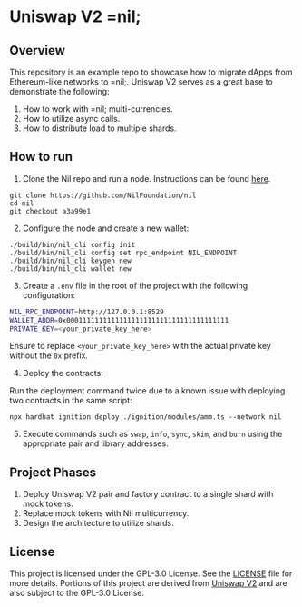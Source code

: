 
# Uniswap V2 =nil;

## Overview

This repository is an example repo to showcase how to migrate dApps from Ethereum-like networks to =nil;. Uniswap V2 serves as a great base to demonstrate the following:

1. How to work with =nil; multi-currencies.
2. How to utilize async calls.
3. How to distribute load to multiple shards.

## How to run

1) Clone the Nil repo and run a node. Instructions can be found [here](https://github.com/NilFoundation/nil).

```shell
git clone https://github.com/NilFoundation/nil
cd nil
git checkout a3a99e1
```

2) Configure the node and create a new wallet:

```shell
./build/bin/nil_cli config init
./build/bin/nil_cli config set rpc_endpoint NIL_ENDPOINT
./build/bin/nil_cli keygen new
./build/bin/nil_cli wallet new
```

3) Create a `.env` file in the root of the project with the following configuration:

```bash
NIL_RPC_ENDPOINT=http://127.0.0.1:8529
WALLET_ADDR=0x0001111111111111111111111111111111111111
PRIVATE_KEY=<your_private_key_here>
```

Ensure to replace `<your_private_key_here>` with the actual private key without the `0x` prefix.

4) Deploy the contracts:

Run the deployment command twice due to a known issue with deploying two contracts in the same script:

```shell
npx hardhat ignition deploy ./ignition/modules/amm.ts --network nil
```

5) Execute commands such as `swap`, `info`, `sync`, `skim`, and `burn` using the appropriate pair and library addresses.

## Project Phases

1. Deploy Uniswap V2 pair and factory contract to a single shard with mock tokens.
2. Replace mock tokens with Nil multicurrency.
3. Design the architecture to utilize shards.

## License

This project is licensed under the GPL-3.0 License. See the [LICENSE](./LICENSE) file for more details. Portions of this project are derived from [Uniswap V2](https://github.com/Uniswap/v2-core) and are also subject to the GPL-3.0 License.

